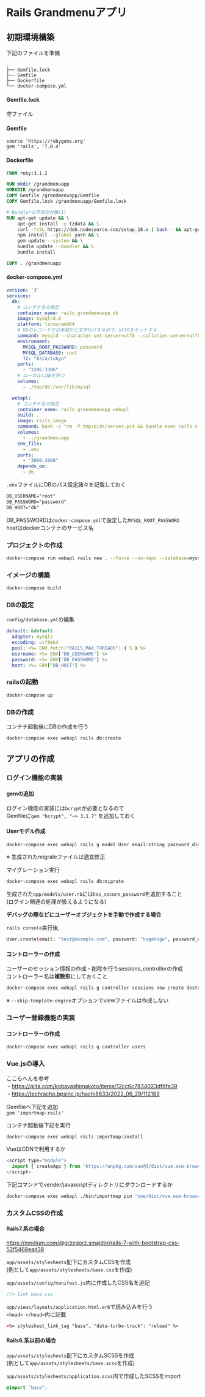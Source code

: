 # Rails Grandmenuアプリ

## 初期環境構築

下記のファイルを準備

```text
.
├── Gemfile.lock
├── Gemfile
├── Dockerfile
└── docker-compose.yml
```

#### Gemfile.lock

空ファイル

#### Gemfile

```Gemfile
source 'https://rubygems.org'
gem 'rails', '7.0.4'
```

#### Dockerfile

```Dockerfile
FROM ruby:3.1.2

RUN mkdir /grandmenuapp
WORKDIR /grandmenuapp
COPY Gemfile /grandmenuapp/Gemfile
COPY Gemfile.lock /grandmenuapp/Gemfile.lock

# Bundlerの不具合対策(1)
RUN apt-get update && \
    apt-get install -y tzdata && \
    curl -fsSL https://deb.nodesource.com/setup_18.x | bash - && apt-get install -y nodejs && \
    npm install --global yarn && \
    gem update --system && \
    bundle update --bundler && \
    bundle install

COPY . /grandmenuapp
```

#### docker-compose.yml

```YAML
version: '3'
services:
  db:
    # コンテナ名の指定
    container_name: rails_grandmenuapp_db
    image: mysql:8.0
    platform: linux/amd64
    # DBのレコードが日本語だと文字化けするので、utf8をセットする
    command: mysqld --character-set-server=utf8 --collation-server=utf8_unicode_ci
    environment:
      MYSQL_ROOT_PASSWORD: password
      MYSQL_DATABASE: root
      TZ: "Asia/Tokyo"
    ports:
      - "3306:3306"
    # ローカルにDBを持つ
    volumes:
      - ./tmp/db:/var/lib/mysql

  webapl:
    # コンテナ名の指定
    container_name: rails_grandmenuapp_webapl
    build: .
    image: rails_image
    command: bash -c "rm -f tmp/pids/server.pid && bundle exec rails s -p 3000 -b '0.0.0.0'"
    volumes:
      - .:/grandmenuapp
    env_file:
      - .env
    ports:
      - "3000:3000"
    depends_on:
      - db
```

`.env`ファイルにDBのパス設定諸々を記載しておく

```txt
DB_USERNAME="root"
DB_PASSWORD="password"
DB_HOST="db"
```

DB_PASSWORDは`docker-compose.yml`で設定した`MYSQL_ROOT_PASSWORD`  
hostはdockerコンテナのサービス名

### プロジェクトの作成

```bash
docker-compose run webapl rails new . --force --no-deps --database=mysql --css bootstrap
```

### イメージの構築

```bash
docker-compose build
```

### DBの設定

`config/database.yml`の編集

```YAML
default: &default
  adapter: mysql2
  encoding: utf8mb4
  pool: <%= ENV.fetch("RAILS_MAX_THREADS") { 5 } %>
  username: <%= ENV['DB_USERNAME'] %>
  password: <%= ENV['DB_PASSWORD'] %>
  host: <%= ENV['DB_HOST'] %>
```

### railsの起動

```bash
docker-compose up
```

### DBの作成

コンテナ起動後にDBの作成を行う

```bash
docker-compose exec webapl rails db:create
```

## アプリの作成

### ログイン機能の実装

#### gemの追加

ログイン機能の実装には`bcrypt`が必要となるので  
Gemfileに`gem "bcrypt", "~> 3.1.7"` を追加しておく

#### Userモデル作成

```bash
docker-compose exec webapl rails g model User email:string password_digest:string
```

※ 生成されたmigrateファイルは適宜修正

マイグレーション実行

```bash
docker-compose exec webapl rails db:migrate
```

生成された`app/models/user.rb`には`has_secure_password`を追加すること  
(ログイン関連の処理が扱えるようになる)

**デバッグの際などにユーザーオブジェクトを手動で作成する場合**

`rails console`実行後,

```bash
User.create(email: "test@example.com", password: "hogehoge", password_confirmation: "hogehoge")
```

#### コントローラーの作成

ユーザーのセッション情報の作成・削除を行うsessions_controllerの作成  
コントローラー名は**複数形**にしておくこと

```bash
docker-compose exec webapl rails g controller sessions new create destroy --skip-template-engine
```

※ `--skip-template-engine`オプションでviewファイルは作成しない

### ユーザー登録機能の実装

#### コントローラーの作成

```bash
docker-compose exec webapl rails g controller users
```

### Vue.jsの導入

ここらへんを参考  
・https://qiita.com/kobayashimakoto/items/12cc6c7834023df6fa39  
・https://techracho.bpsinc.jp/hachi8833/2022_06_29/112183

Gemfileへ下記を追加  
`gem 'importmap-rails'`

コンテナ起動後下記を実行

```bash
docker-compose exec webapl rails importmap:install
```

VueはCDNで利用するか

```Javascript
<script type="module">
  import { createApp } from 'https://unpkg.com/vue@3/dist/vue.esm-browser.js'
</script>
```

下記コマンドでvender/javascriptディレクトリにダウンロードするか

```bash
docker-compose exec webapl ./bin/importmap pin "vue/dist/vue.esm-browser.js" --download
```


### カスタムCSSの作成

#### Rails7.系の場合

<https://medium.com/@grzegorz.smajdor/rails-7-with-bootstrap-css-52f5468ead38>

`app/assets/stylesheets`配下にカスタムCSSを作成  
(例として`app/assets/stylesheets/base.css`を作成)

`app/assets/config/manifest.js`内に作成したCSS名を追記

```javascript
//= link base.css
```

`app/views/layouts/application.html.erb`で読み込みを行う  
`<head> </head>`内に記載

```html
<%= stylesheet_link_tag "base", "data-turbo-track": "reload" %>
```

#### Rails6.系以前の場合

`app/assets/stylesheets`配下にカスタムSCSSを作成  
(例として`app/assets/stylesheets/base.scss`を作成)

`app/assets/stylesheets/application.scss`内で作成したSCSSをimport

```SCSS
@import "base";
```
